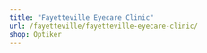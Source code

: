 ```yaml
---
title: "Fayetteville Eyecare Clinic"
url: /fayetteville/fayetteville-eyecare-clinic/
shop: Optiker
---
```

